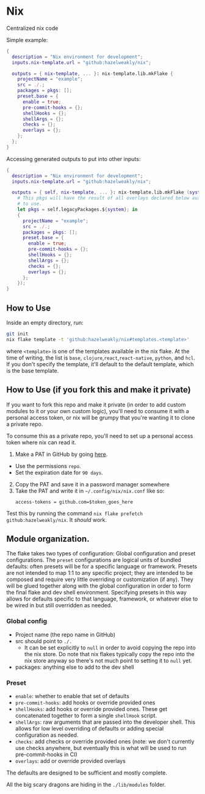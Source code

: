 # Nix

Centralized nix code

Simple example:

```nix
{
  description = "Nix environment for development";
  inputs.nix-template.url = "github:hazelweakly/nix";

  outputs = { nix-template, ... }: nix-template.lib.mkFlake {
    projectName = "example";
    src = ./.;
    packages = pkgs: [];
    preset.base = {
      enable = true;
      pre-commit-hooks = {};
      shellHooks = {};
      shellArgs = {};
      checks = {};
      overlays = {};
    };
  };
}
```

Accessing generated outputs to put into other inputs:

```nix
{
  description = "Nix environment for development";
  inputs.nix-template.url = "github:hazelweakly/nix";

  outputs = { self, nix-template, ... }: nix-template.lib.mkFlake (system:
    # This pkgs will have the result of all overlays declared below available
    # to use.
    let pkgs = self.legacyPackages.${system}; in
    {
      projectName = "example";
      src = ./.;
      packages = pkgs: [];
      preset.base = {
        enable = true;
        pre-commit-hooks = {};
        shellHooks = {};
        shellArgs = {};
        checks = {};
        overlays = {};
      };
    });
}
```

## How to Use

Inside an empty directory, run:

```sh
git init
nix flake template -t 'github:hazelweakly/nix#templates.<template>'
```

where `<template>` is one of the templates available in the nix flake.
At the time of writing, the list is `base`, `clojure`,`react`,`react-native`, `python`, and `hcl`.
If you don't specify the template, it'll default to the default template, which is the base template.

## How to Use (if you fork this and make it private)

If you want to fork this repo and make it private (in order to add custom modules to it or your own custom logic),
you'll need to consume it with a personal access token, or nix will be grumpy that you're wanting it to clone a private repo.

To consume this as a private repo, you'll need to set up a personal access token where nix can read it.

1. Make a PAT in GitHub by going [here](https://github.com/settings/tokens).

- Use the permissions `repo`.
- Set the expiration date for `90 days`.

2. Copy the PAT and save it in a password manager somewhere
3. Take the PAT and write it in `~/.config/nix/nix.conf` like so:
   ```text
   access-tokens = github.com=$token_goes_here
   ```

Test this by running the command `nix flake prefetch github:hazelweakly/nix`. It _should_ work.

## Module organization.

The flake takes two types of configuration: Global configuration and preset configurations.
The `preset` configurations are logical units of bundled defaults: often presets will be for a specific language or framework.
Presets are not intended to map 1:1 to any specific project; they are intended to be composed and require very little overriding or customization (if any).
They will be glued together along with the global configuration in order to form the final flake and dev shell environment.
Specifying presets in this way allows for defaults specific to that language, framework, or whatever else to be wired in but still overridden as needed.

### Global config

- Project name (the repo name in GitHub)
- src should point to `./.`
  - It can be set explicitly to `null` in order to avoid copying the repo into the nix store.
    Do note that nix flakes typically copy the repo into the nix store anyway so there's not much point to setting it to `null` yet.
- packages: anything else to add to the dev shell

### Preset

- `enable`: whether to enable that set of defaults
- `pre-commit-hooks`: add hooks or override provided ones
- `shellHooks`: add hooks or override provided ones. These get concatenated together to form a single `shellHook` script.
- `shellArgs`: raw arguments that are passed into the developer shell. This allows for low level overriding of defaults or adding special configuration as needed.
- `checks`: add checks or override provided ones (note: we don't currently use checks anywhere, but eventually this is what will be used to run pre-commit-hooks in CI)
- `overlays`: add or override provided overlays

The defaults are designed to be sufficient and mostly complete.

All the big scary dragons are hiding in the `./lib/modules` folder.
